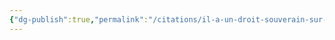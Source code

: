 ```yaml
---
{"dg-publish":true,"permalink":"/citations/il-a-un-droit-souverain-sur-tout-ce-qui-est-en-son-pouvoir-p-66/"}
---
```


